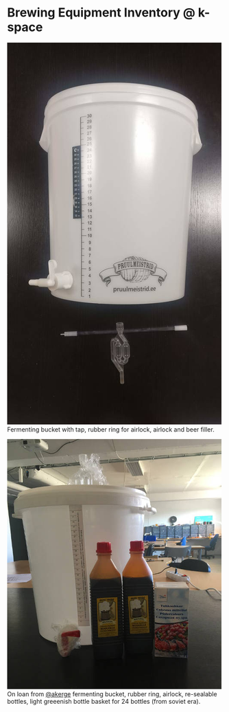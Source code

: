 # Brewing Equipment Inventory @ k-space

![Fermenting bucket (with tap, rubber ring for airlock, airlock), beer filler](img/0003.jpg)
<br/>
Fermenting bucket with tap, rubber ring for airlock, airlock and beer filler.

![Fermenting bucket with accessories](img/0000.jpg)
<br/>
On loan from [@akerge](https://github.com/akerge) fermenting bucket, rubber ring, airlock, re-sealable bottles, light greeenish bottle basket for 24 bottles (from soviet era).

